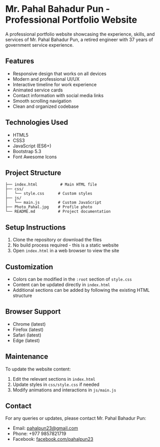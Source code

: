 # Mr. Pahal Bahadur Pun - Professional Portfolio Website

A professional portfolio website showcasing the experience, skills, and services of Mr. Pahal Bahadur Pun, a retired engineer with 37 years of government service experience.

## Features

- Responsive design that works on all devices
- Modern and professional UI/UX
- Interactive timeline for work experience
- Animated service cards
- Contact information with social media links
- Smooth scrolling navigation
- Clean and organized codebase

## Technologies Used

- HTML5
- CSS3
- JavaScript (ES6+)
- Bootstrap 5.3
- Font Awesome Icons

## Project Structure

```
├── index.html          # Main HTML file
├── css/
│   └── style.css      # Custom styles
├── js/
│   └── main.js        # Custom JavaScript
├── Photo_Pahal.jpg    # Profile photo
└── README.md          # Project documentation
```

## Setup Instructions

1. Clone the repository or download the files
2. No build process required - this is a static website
3. Open `index.html` in a web browser to view the site

## Customization

- Colors can be modified in the `:root` section of `style.css`
- Content can be updated directly in `index.html`
- Additional sections can be added by following the existing HTML structure

## Browser Support

- Chrome (latest)
- Firefox (latest)
- Safari (latest)
- Edge (latest)

## Maintenance

To update the website content:
1. Edit the relevant sections in `index.html`
2. Update styles in `css/style.css` if needed
3. Modify animations and interactions in `js/main.js`

## Contact

For any queries or updates, please contact Mr. Pahal Bahadur Pun:
- Email: pahalpun23@gmail.com
- Phone: +977 9857821719
- Facebook: [facebook.com/pahalpun23](https://www.facebook.com/pahalpun23) 